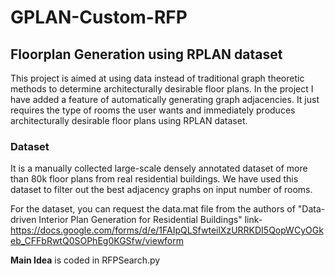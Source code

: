 # GPLAN-Custom-RFP
## **Floorplan Generation using RPLAN dataset**
This project is aimed at using data instead of traditional graph theoretic methods to determine architecturally desirable floor plans. In the project I have added a feature of automatically generating graph adjacencies. It just requires the type of rooms the user wants and immediately produces architecturally desirable floor plans using RPLAN dataset.

### **Dataset**
It is a manually collected large-scale densely annotated dataset of more than 80k floor plans from real residential buildings. 
We have used this dataset to filter out the best adjacency graphs on input number of rooms.

For the dataset, you can request the data.mat file from the authors of "Data-driven Interior Plan Generation for Residential Buildings"
link- https://docs.google.com/forms/d/e/1FAIpQLSfwteilXzURRKDI5QopWCyOGkeb_CFFbRwtQ0SOPhEg0KGSfw/viewform

**Main Idea** is coded in RFPSearch.py
